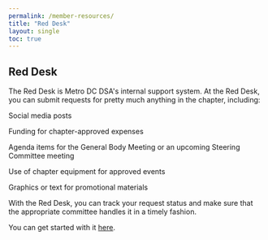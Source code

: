 ```yaml
---
permalink: /member-resources/
title: "Red Desk"
layout: single
toc: true
---
```

## Red Desk
The Red Desk is Metro DC DSA's internal support system. At the Red Desk, you can submit requests for pretty much anything in the chapter, including:

Social media posts

Funding for chapter-approved expenses

Agenda items for the General Body Meeting or an upcoming Steering Committee meeting

Use of chapter equipment for approved events

Graphics or text for promotional materials

With the Red Desk, you can track your request status and make sure that the appropriate committee handles it in a timely fashion.

You can get started with it <a href="https://reddesk.mdcdsa.org/">here</a>.
